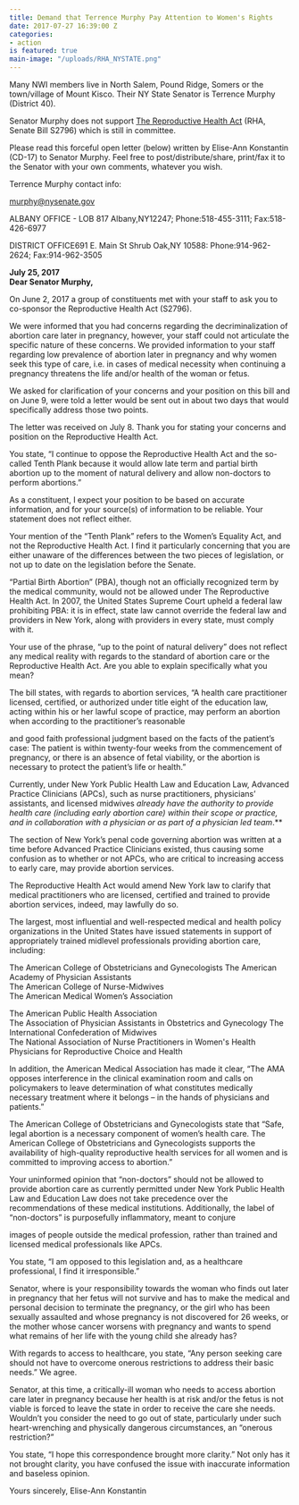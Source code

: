 ```yaml
---
title: Demand that Terrence Murphy Pay Attention to Women's Rights
date: 2017-07-27 16:39:00 Z
categories:
- action
is featured: true
main-image: "/uploads/RHA_NYSTATE.png"
---
```


Many NWI members live in North Salem, Pound Ridge, Somers or the town/village of Mount Kisco. Their NY State Senator is Terrence Murphy (District 40).

Senator Murphy does not support [The Reproductive Health Act](https://www.nysenate.gov/legislation/bills/2017/s2796/amendment/original) (RHA, Senate Bill S2796) which is still in committee.

Please read this forceful open letter (below) written by Elise-Ann Konstantin (CD-17) to Senator Murphy.  Feel free to post/distribute/share, print/fax it to the Senator with your own comments, whatever you wish.

Terrence Murphy contact info:

[murphy@nysenate.gov](mailto:murphy@nysenate.gov)

ALBANY OFFICE - LOB 817 Albany,NY12247; Phone:518-455-3111; Fax:518-426-6977

DISTRICT OFFICE691 E. Main St Shrub Oak,NY 10588: Phone:914-962-2624; Fax:914-962-3505

**July 25, 2017\
Dear Senator Murphy,**

On June 2, 2017 a group of constituents met with your staff to ask you to co-sponsor the Reproductive Health Act (S2796).

We were informed that you had concerns regarding the decriminalization of abortion care later in pregnancy, however, your staff could not articulate the specific nature of these concerns. We provided information to your staff regarding low prevalence of abortion later in pregnancy and why women seek this type of care, i.e. in cases of medical necessity when continuing a pregnancy threatens the life and/or health of the woman or fetus.

We asked for clarification of your concerns and your position on this bill and on June 9, were told a letter would be sent out in about two days that would specifically address those two points.

The letter was received on July 8. Thank you for stating your concerns and position on the Reproductive Health Act.

You state, “I continue to oppose the Reproductive Health Act and the so-called Tenth Plank because it would allow late term and partial birth abortion up to the moment of natural delivery and allow non-doctors to perform abortions.”

As a constituent, I expect your position to be based on accurate information, and for your source(s) of information to be reliable. Your statement does not reflect either.

Your mention of the “Tenth Plank” refers to the Women’s Equality Act, and not the Reproductive Health Act. I find it particularly concerning that you are either unaware of the differences between the two pieces of legislation, or not up to date on the legislation before the Senate.

“Partial Birth Abortion” (PBA), though not an officially recognized term by the medical community, would not be allowed under The Reproductive Health Act. In 2007, the United States Supreme Court upheld a federal law prohibiting PBA: it is in effect, state law cannot override the federal law and providers in New York, along with providers in every state, must comply with it.

Your use of the phrase, “up to the point of natural delivery” does not reflect any medical reality with regards to the standard of abortion care or the Reproductive Health Act. Are you able to explain specifically what you mean?

The bill states, with regards to abortion services, “A health care practitioner licensed, certified, or authorized under title eight of the education law, acting within his or her lawful scope of practice, may perform an abortion when according to the practitioner’s reasonable

and good faith professional judgment based on the facts of the patient’s case: The patient is within twenty-four weeks from the commencement of pregnancy, or there is an absence of fetal viability, or the abortion is necessary to protect the patient’s life or health.”

Currently, under New York Public Health Law and Education Law, Advanced Practice Clinicians (APCs), such as nurse practitioners, physicians’ assistants, and licensed midwives *already have *the authority to provide health care (including early abortion care) within their scope or practice, and in collaboration with a physician or as part of a physician led team**.**

The section of New York’s penal code governing abortion was written at a time before Advanced Practice Clinicians existed, thus causing some confusion as to whether or not APCs, who are critical to increasing access to early care, may provide abortion services.

The Reproductive Health Act would amend New York law to clarify that medical practitioners who are licensed, certified and trained to provide abortion services, indeed, may lawfully do so.

The largest, most influential and well-respected medical and health policy organizations in the United States have issued statements in support of appropriately trained midlevel professionals providing abortion care, including:

The American College of Obstetricians and Gynecologists The American Academy of Physician Assistants\
 The American College of Nurse-Midwives\
 The American Medical Women’s Association

The American Public Health Association\
 The Association of Physician Assistants in Obstetrics and Gynecology The International Confederation of Midwives\
 The National Association of Nurse Practitioners in Women's Health Physicians for Reproductive Choice and Health

In addition, the American Medical Association has made it clear, “The AMA opposes interference in the clinical examination room and calls on policymakers to leave determination of what constitutes medically necessary treatment where it belongs – in the hands of physicians and patients.”

The American College of Obstetricians and Gynecologists state that “Safe, legal abortion is a necessary component of women’s health care. The American College of Obstetricians and Gynecologists supports the availability of high-quality reproductive health services for all women and is committed to improving access to abortion.”

Your uninformed opinion that “non-doctors” should not be allowed to provide abortion care as currently permitted under New York Public Health Law and Education Law does not take precedence over the recommendations of these medical institutions. Additionally, the label of “non-doctors” is purposefully inflammatory, meant to conjure

images of people outside the medical profession, rather than trained and licensed medical professionals like APCs.

You state, “I am opposed to this legislation and, as a healthcare professional, I find it irresponsible.”

Senator, where is your responsibility towards the woman who finds out later in pregnancy that her fetus will not survive and has to make the medical and personal decision to terminate the pregnancy, or the girl who has been sexually assaulted and whose pregnancy is not discovered for 26 weeks, or the mother whose cancer worsens with pregnancy and wants to spend what remains of her life with the young child she already has?

With regards to access to healthcare, you state, “Any person seeking care should not have to overcome onerous restrictions to address their basic needs.” We agree.

Senator, at this time, a critically-ill woman who needs to access abortion care later in pregnancy because her health is at risk and/or the fetus is not viable is forced to leave the state in order to receive the care she needs. Wouldn’t you consider the need to go out of state, particularly under such heart-wrenching and physically dangerous circumstances, an “onerous restriction?”

You state, “I hope this correspondence brought more clarity.” Not only has it not brought clarity, you have confused the issue with inaccurate information and baseless opinion.

Yours sincerely, Elise-Ann Konstantin